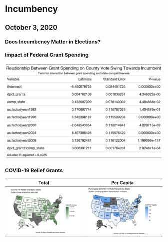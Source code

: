 # Incumbency
## October 3, 2020

### Does Incumbency Matter in Elections?



### Impact of Federal Grant Spending

![](../figures/grant_model_gt.png)

### COVID-19 Relief Grants

Total |  Per Capita
:-------------------------:|:-------------------------:
![](../figures/covid_aid_by_state.png) |  ![](../figures/covid_percap_aid_by_state.png)

